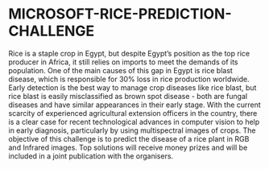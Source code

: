 # MICROSOFT-RICE-PREDICTION-CHALLENGE

Rice is a staple crop in Egypt, but despite Egypt’s position as the top rice producer in Africa, it still relies on imports to meet the demands of its population. One of the main causes of this gap in Egypt is rice blast disease, which is responsible for 30% loss in rice production worldwide.  Early detection is the best way to manage crop diseases like rice blast, but rice blast is easily misclassified as brown spot disease - both are fungal diseases and have similar appearances in their early stage. With the current scarcity of experienced agricultural extension officers in the country, there is a clear case for recent technological advances in computer vision to help in early diagnosis, particularly by using multispectral images of crops.  The objective of this challenge is to predict the disease of a rice plant in RGB and Infrared images. Top solutions will receive money prizes and will be included in a joint publication with the organisers.
